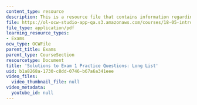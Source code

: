 ```yaml
---
content_type: resource
description: This is a resource file that contains information regarding long list.
file: https://ol-ocw-studio-app-qa.s3.amazonaws.com/courses/18-05-introduction-to-probability-and-statistics-spring-2014/b1a8268a1730c8dd0746b67a6a341eee_MIT18_05S14_Pr_Ex1_Lng_Sol.pdf
file_type: application/pdf
learning_resource_types:
- Exams
ocw_type: OCWFile
parent_title: Exams
parent_type: CourseSection
resourcetype: Document
title: 'Solutions to Exam 1 Practice Questions: Long List'
uid: b1a8268a-1730-c8dd-0746-b67a6a341eee
video_files:
  video_thumbnail_file: null
video_metadata:
  youtube_id: null
---
```

